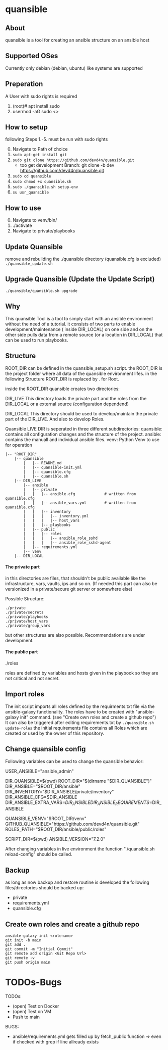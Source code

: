 # quansible

## About
quansible is a tool for creating an ansible structure on an ansible host

## Supported OSes
Currently only debian (debian, ubuntu) like systems are supported

## Preperation
A User with sudo rights is required

1. (root)# apt install sudo
2. usermod -aG sudo <<user>>

## How to setup
following Steps 1.-5. must be run with sudo rights

0. Navigate to Path of choice
1. `sudo apt-get install git`
2. `sudo git clone https://github.com/devd4n/quansible.git`
    - too get development Branch: git clone -b dev https://github.com/devd4n/quansible.git
3. `sudo cd quansible`
4. `sudo chmod +x quansible.sh`
5. `sudo ./quansible.sh setup-env`
6. `su usr_quansible`


## How to use
0. Navigate to venv/bin/
1. ./activate
2. Navigate to private/playbooks


## Update Quansible
remove and rebuilding the ./quansible directory (quansible.cfg is excluded)
`./quansible_update.sh`

## Upgrade Quansible (Update the Update Script)
`./quansible/quansible.sh upgrade`

## Why
This quansible Tool is a tool to simply start with an ansible environment without the need of a tutorial.
it consists of two parts to enable development/maintenance ( inside DIR_LOCAL) on one side and on the other side
pulls data from a remote source (or a location in DIR_LOCAL) that can be used to run playbooks.

## Structure
ROOT_DIR can be defined in the quansible_setup.sh script.
the ROOT_DIR is the project folder where all data of the quansible environment lifes.
in the following Structure ROOT_DIR is replaced by . for Root.

inside the ROOT_DIR quansible creates two directories:

DIR_LIVE
This directory loads the private part and the roles from the DIR_LOCAL or a external source (configuration dependend)

DIR_LOCAL
This directory should be used to develop/maintain the private part of the DIR_LIVE. And also to develop Roles.

Quansible LIVE DIR is seperated in three different subdirectories:
quansible: contains all configuration changes and the structure of the project.
ansible: contains the manuall and individual ansible files.
venv: Python Venv to use for operation

```
|-- "ROOT_DIR"
    |-- quansible
        |   |-- README.md
        |   |-- quansible-init.yml
        |   |-- quansible.cfg
        |   |-- quansible.sh
    |-- DIR_LIVE
        |-- ansible
        |   |-- private
        |   |   |-- ansible.cfg             # written from quansible.cfg
        |   |   |-- ansible_vars.yml        # written from quansible.cfg
        |   |   |-- inventory
        |   |   |   |-- inventory.yml
        |   |   |   |-- host_vars
        |   |   |-- playbooks
        |   |-- public
        |   |   |-- roles
        |   |   |   |-- ansible_role_sshd
        |   |   |   |-- ansible_role_sshd-agent
        |   |-- requirements.yml
        |-- venv
    |-- DIR_LOCAL
```

#### The private part

in this directories are files, that shouldn't be public available like the infrastructure, vars, vaults, ips and so on. (If needed this part can also be versionized in a private/secure git server or somewhere else)

Possible Structure:
```
./private
./private/secrets
./private/playbooks
./private/host_vars
./private/group_vars
```
but other structures are also possible.
Recommendations are under development.


#### The public part

./roles

roles are defined by variables and hosts given in the playbook so they are not critical and not secret.

## Import roles

The init script imports all roles defined by the requirments.txt file via the ansible-galaxy functionality.
The roles have to be created with "ansible-galaxy init" command. (see "Create own roles and create a github repo")
<br>It can also be triggered after editing requirements.txt by
`./quansible.sh update-roles`
the initial requirements file contains all Roles which are created or used by the owner of this repository.


## Change quansible config

Following variables can be used to change the quansible behavior:

USER_ANSIBLE="ansible_admin"

DIR_QUANSIBLE=$(pwd)
ROOT_DIR="$(dirname "$DIR_QUANSIBLE")"
DIR_ANSIBLE="$ROOT_DIR/ansible"
DIR_INVENTORY="$DIR_ANSIBLE/private/inventory"
DIR_ANSIBLE_CFG=$DIR_ANSIBLE
DIR_ANSIBLE_EXTRA_VARS=$DIR_ANSIBLE
DIR_ANSIBLE_REQUIREMENTS=$DIR_ANSIBLE

QUANSIBLE_VENV="$ROOT_DIR/venv"
GITHUB_QUANSIBLE="https://github.com/devd4n/quansible.git"
ROLES_PATH="$ROOT_DIR/ansible/public/roles"

SCRIPT_DIR=$(pwd)
ANSIBLE_VERSION="7.2.0"

After changing variables in live environment the function "./quansible.sh reload-config" should be called.

## Backup
as long as now backup and restore routine is developed the following files/directories should be backed up:
- private
- requirements.yml
- quansible.cfg

## Create own roles and create a github repo

```
ansible-galaxy init <rolename>
git init -b main
git add .
git commit -m "Initial Commit"
git remote add origin <Git Repo Url>
git remote -v
git push origin main
```

# TODOs-Bugs

TODOs:
- (open) Test on Docker
- (open) Test on VM
- Push to main

BUGS:
- ansible/requirements.yml gets filled up by fetch_public function => even if checked with grep if line allready exists